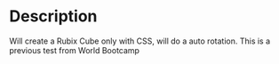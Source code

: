 # Description

Will create a Rubix Cube only with CSS, will do a auto rotation. This is a previous test from World Bootcamp